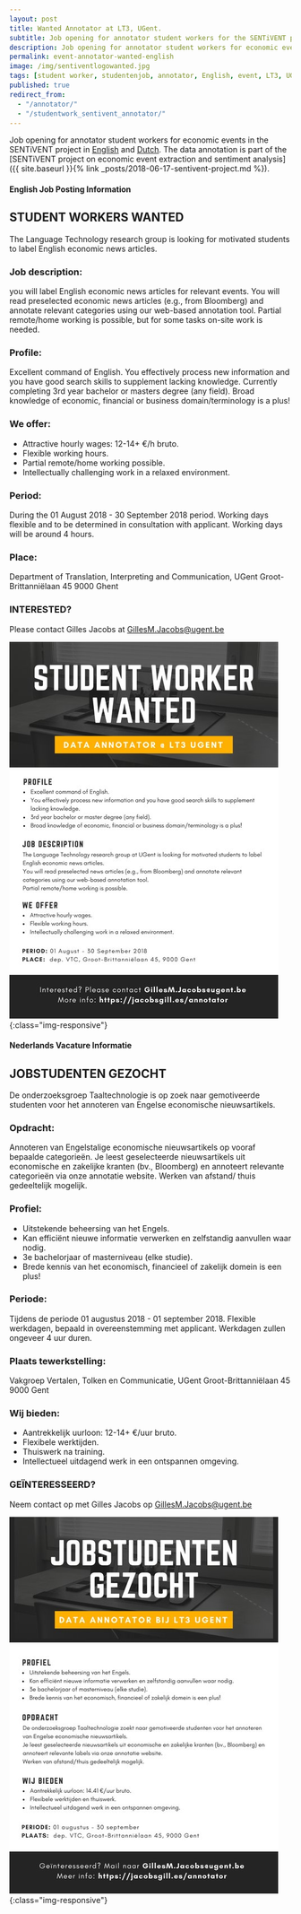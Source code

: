 ```yaml
---
layout: post
title: Wanted Annotator at LT3, UGent.
subtitle: Job opening for annotator student workers for the SENTiVENT project.
description: Job opening for annotator student workers for economic events in the SENTiVENT project (English and Dutch).
permalink: event-annotator-wanted-english
image: /img/sentiventlogowanted.jpg
tags: [student worker, studentenjob, annotator, English, event, LT3, UGent, SENTiVENT, job]
published: true
redirect_from:
  - "/annotator/"
  - "/studentwork_sentivent_annotator/"
---
```

Job opening for annotator student workers for economic events in the SENTiVENT project in [English](#english-job-posting-information) and [Dutch](#nederlands-vacature-informatie).
The data annotation is part of the [SENTiVENT project on economic event extraction and sentiment analysis]({{ site.baseurl }}{% link _posts/2018-06-17-sentivent-project.md %}).

#### English Job Posting Information
## STUDENT WORKERS WANTED

The Language Technology research group is looking for motivated students to label English economic news articles.

### Job description:
you will label English economic news articles for relevant events.
You will read preselected economic news articles (e.g., from Bloomberg) and annotate relevant categories using our web-based annotation tool.
Partial remote/home working is possible, but for some tasks on-site work is needed.

### Profile:
Excellent command of English.
You effectively process new information and you have good search skills to supplement lacking knowledge.
Currently completing 3rd year bachelor or masters degree (any field).
Broad knowledge of economic, financial or business domain/terminology is a plus!

### We offer:
- Attractive hourly wages: 12-14+ €/h bruto.
- Flexible working hours.
- Partial remote/home working possible.
- Intellectually challenging work in a relaxed environment.

### Period:
During the 01 August 2018 - 30 September 2018 period. Working days flexible and to be determined in consultation with applicant. Working days will be around 4 hours.

### Place: 
Department of Translation, Interpreting and Communication, UGent
Groot-Brittanniëlaan 45
9000 Ghent

### INTERESTED? 
Please contact Gilles Jacobs at GillesM.Jacobs@ugent.be

![LT3 Annotator Event English Flyer](/img/lt3annotatoreventenglish.jpg){:class="img-responsive"}

#### Nederlands Vacature Informatie
## JOBSTUDENTEN GEZOCHT

De onderzoeksgroep Taaltechnologie is op zoek naar gemotiveerde studenten voor het annoteren van Engelse economische nieuwsartikels.

### Opdracht:
Annoteren van Engelstalige economische nieuwsartikels op vooraf bepaalde categorieën.
Je leest geselecteerde nieuwsartikels uit economische en zakelijke kranten (bv., Bloomberg) en annoteert relevante categorieën via onze annotatie website.
Werken van afstand/ thuis gedeeltelijk mogelijk.


### Profiel:
- Uitstekende beheersing van het Engels.
- Kan efficiënt nieuwe informatie verwerken en zelfstandig aanvullen waar nodig.
- 3e bachelorjaar of masterniveau (elke studie).
- Brede kennis van het economisch, financieel of zakelijk domein is een plus!

### Periode:
Tijdens de periode 01 augustus 2018 - 01 september 2018.
Flexible werkdagen, bepaald in overeenstemming met applicant. 
Werkdagen zullen ongeveer 4 uur duren.

### Plaats tewerkstelling:
Vakgroep Vertalen, Tolken en Communicatie, UGent
Groot-Brittanniëlaan 45
9000 Gent

### Wij bieden:
- Aantrekkelijk uurloon: 12-14+ €/uur bruto.
- Flexibele werktijden.
- Thuiswerk na training.
- Intellectueel uitdagend werk in een ontspannen omgeving.

### GEÏNTERESSEERD?
Neem contact op met Gilles Jacobs op GillesM.Jacobs@ugent.be

![LT3 Annotator Event Dutch Flyer](/img/lt3annotatoreventdutch.jpg){:class="img-responsive"}